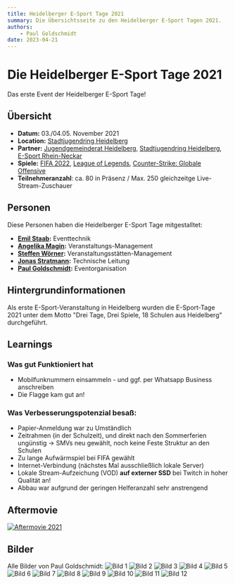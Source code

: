 ```yaml
---
title: Heidelberger E-Sport Tage 2021
summary: Die Übersichtsseite zu den Heidelberger E-Sport Tagen 2021.
authors:
    - Paul Goldschmidt
date: 2023-04-21
---
```


# Die Heidelberger E-Sport Tage 2021
Das erste Event der Heidelberger E-Sport Tage!

## Übersicht
* **Datum:** 03./04.05. November 2021
* **Location:** [Stadtjugendring Heidelberg](../uebersicht/orte/heidelberg-stadtjugendring.md)
* **Partner:** [Jugendgemeinderat Heidelberg](../uebersicht/partner/heidelberg-jugendgemeinderat.md), [Stadtjugendring Heidelberg](../uebersicht/partner/heidelberg-stadtjugendring.md), [E-Sport Rhein-Neckar](../uebersicht/partner/mannheim-esportrheinneckar.md)
* **Spiele:** [FIFA 2022](), [League of Legends](), [Counter-Strike: Globale Offensive]()
* **Teilnehmeranzahl**: ca. 80 in Präsenz / Max. 250 gleichzeitge Live-Stream-Zuschauer

## Personen
Diese Personen haben die Heidelberger E-Sport Tage mitgestalltet:

* **[Emil Staab](../uebersicht/menschen/emilstaab):** Eventtechnik
* **[Angelika Magin](../uebersicht/menschen/angelikamagin):** Veranstaltungs-Management
* **[Steffen Wörner](../uebersicht/menschen/steffenwoerner):** Veranstaltungsstätten-Management
* **[Jonas Stratmann](../uebersicht/menschen/paulgoldschmidt):** Technische Leitung
* **[Paul Goldschmidt](../uebersicht/menschen/paulgoldschmidt):** Eventorganisation

## Hintergrundinformationen
Als erste E-Sport-Veranstaltung in Heidelberg wurden die E-Sport-Tage 2021 unter dem Motto "Drei Tage, Drei Spiele, 18 Schulen aus Heidelberg" durchgeführt.

## Learnings
### Was gut Funktioniert hat
* Mobilfunknummern einsammeln - und ggf. per Whatsapp Business anschreiben
* Die Flagge kam gut an!
 
### Was Verbesserungspotenzial besaß:
* Papier-Anmeldung war zu Umständlich
* Zeitrahmen (in der Schulzeit), und direkt nach den Sommerferien ungünstig -> SMVs neu gewählt, noch keine Feste Struktur an den Schulen
* Zu lange Aufwärmspiel bei FIFA gewählt
* Internet-Verbindung (nächstes Mal ausschließlich lokale Server)
* Lokale Stream-Aufzeichung (VOD) **auf externer SSD** bei Twitch in hoher Qualität an!
* Abbau war aufgrund der geringen Helferanzahl sehr anstrengend

## Aftermovie
[![Aftermovie 2021](https://img.youtube.com/vi/hgW-Nj9en6I/0.jpg)](https://www.youtube.com/watch?v=hgW-Nj9en6I)

## Bilder
Alle Bilder von Paul Goldschmidt:
![Bild 1](../img/events/esporttage2021/Bild-1.jpg)
![Bild 2](../img/events/esporttage2021/Bild-2.jpg)
![Bild 3](../img/events/esporttage2021/Bild-3.jpg)
![Bild 4](../img/events/esporttage2021/Bild-4.jpg)
![Bild 5](../img/events/esporttage2021/Bild-5.jpg)
![Bild 6](../img/events/esporttage2021/Bild-6.jpg)
![Bild 7](../img/events/esporttage2021/Bild-7.jpg)
![Bild 8](../img/events/esporttage2021/Bild-8.jpg)
![Bild 9](../img/events/esporttage2021/Bild-9.jpg)
![Bild 10](../img/events/esporttage2021/Bild-10.jpg)
![Bild 11](../img/events/esporttage2021/Bild-11.jpg)
![Bild 12](../img/events/esporttage2021/Bild-12.jpg)


